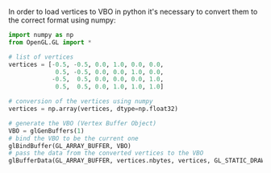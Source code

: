 In order to load vertices to VBO in python it's necessary to convert them to the correct format using numpy:

``` python
import numpy as np
from OpenGL.GL import *

# list of vertices
vertices = [-0.5, -0.5, 0.0, 1.0, 0.0, 0.0,
             0.5, -0.5, 0.0, 0.0, 1.0, 0.0,
            -0.5,  0.5, 0.0, 0.0, 0.0, 1.0,
             0.5,  0.5, 0.0, 1.0, 1.0, 1.0]

# conversion of the vertices using numpy
vertices = np.array(vertices, dtype=np.float32)

# generate the VBO (Vertex Buffer Object)
VBO = glGenBuffers(1)
# bind the VBO to be the current one
glBindBuffer(GL_ARRAY_BUFFER, VBO)
# pass the data from the converted vertices to the VBO
glBufferData(GL_ARRAY_BUFFER, vertices.nbytes, vertices, GL_STATIC_DRAW)
```